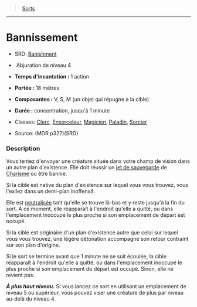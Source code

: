 ﻿---
!SpellItem
Family: SpellHD
Level: 4
Type: Abjuration
CastingTime: 1 action
Range: 18 mètres
Components: V, S, M (un objet qui répugne à la cible)
Duration: concentration, jusqu'à 1 minute
Classes: '[Clerc](hd_cleric.md), [Ensorceleur](hd_sorcerer.md), [Magicien](hd_wizard.md), [Paladin](hd_paladin.md), [Sorcier](hd_warlock.md)'
Id: spells_hd.md#bannissement
ParentLink: spells_hd.md#sorts
Name: Bannissement
ParentName: Sorts
NameLevel: 1
AltName: '[Banishment](srd_spells_banishment.md)'
Source: (MDR p327)(SRD)
Attributes:
  Name: Bannissement
  Markdown: >+
    # <!--Name-->Bannissement<!--/Name-->


    - SRD: <!--AltName-->[Banishment](srd_spells_banishment.md)<!--/AltName-->


    -  <!--Type-->Abjuration<!--/Type--> de niveau <!--Level-->4<!--/Level-->


    - **Temps d'incantation :** <!--CastingTime-->1 action<!--/CastingTime-->


    - **Portée :** <!--Range-->18 mètres<!--/Range-->


    - **Composantes :** <!--Components-->V, S, M (un objet qui répugne à la cible)<!--/Components-->


    - **Durée :** <!--Duration-->concentration, jusqu'à 1 minute<!--/Duration-->


    - Classes: <!--Classes-->[Clerc](hd_cleric.md), [Ensorceleur](hd_sorcerer.md), [Magicien](hd_wizard.md), [Paladin](hd_paladin.md), [Sorcier](hd_warlock.md)<!--/Classes-->


    - Source: <!--Source-->(MDR p327)(SRD)<!--/Source-->


    ### Description


    Vous tentez d'envoyer une créature située dans votre champ de vision dans un autre plan d'existence. Elle doit réussir un [jet de sauvegarde](hd_abilities_jets_de_sauvegarde.md) de [Charisme](hd_abilities_charisma.md) ou être bannie.


    Si la cible est native du plan d'existence sur lequel vous vous trouvez, vous l'exilez dans un demi-plan inoffensif.


    Elle est [neutralisée](hd_conditions_neutralise.md) tant qu'elle se trouve là-bas et y reste jusqu'à la fin du sort. À ce moment, elle réapparaît à l'endroit qu'elle a quitté, ou dans l'emplacement inoccupé le plus proche si son emplacement de départ est occupé.


    Si la cible est originaire d'un plan d'existence autre que celui sur lequel vous vous trouvez, une légère détonation accompagne son retour contraint sur son plan d'origine.


    Si le sort se termine avant que 1 minute ne se soit écoulée, la cible réapparaît à l'endroit qu'elle a quitté, ou dans l'emplacement inoccupé le plus proche si son emplacement de départ est occupé. Sinon, elle ne revient pas.


    **_À plus haut niveau._** Si vous lancez ce sort en utilisant un emplacement de niveau 5 ou supérieur, vous pouvez viser une créature de plus par niveau au-delà du niveau 4.

  AltName: '[Banishment](srd_spells_banishment.md)'
  Type: Abjuration
  Level: 4
  CastingTime: 1 action
  Range: 18 mètres
  Components: V, S, M (un objet qui répugne à la cible)
  Duration: concentration, jusqu'à 1 minute
  Classes: '[Clerc](hd_cleric.md), [Ensorceleur](hd_sorcerer.md), [Magicien](hd_wizard.md), [Paladin](hd_paladin.md), [Sorcier](hd_warlock.md)'
  Source: (MDR p327)(SRD)
AttributesDictionary: >+
  Name: Bannissement

  Markdown: >+

    # <!--Name-->Bannissement<!--/Name-->





    - SRD: <!--AltName-->[Banishment](srd_spells_banishment.md)<!--/AltName-->





    -  <!--Type-->Abjuration<!--/Type--> de niveau <!--Level-->4<!--/Level-->





    - **Temps d'incantation :** <!--CastingTime-->1 action<!--/CastingTime-->





    - **Portée :** <!--Range-->18 mètres<!--/Range-->





    - **Composantes :** <!--Components-->V, S, M (un objet qui répugne à la cible)<!--/Components-->





    - **Durée :** <!--Duration-->concentration, jusqu'à 1 minute<!--/Duration-->





    - Classes: <!--Classes-->[Clerc](hd_cleric.md), [Ensorceleur](hd_sorcerer.md), [Magicien](hd_wizard.md), [Paladin](hd_paladin.md), [Sorcier](hd_warlock.md)<!--/Classes-->





    - Source: <!--Source-->(MDR p327)(SRD)<!--/Source-->





    ### Description





    Vous tentez d'envoyer une créature située dans votre champ de vision dans un autre plan d'existence. Elle doit réussir un [jet de sauvegarde](hd_abilities_jets_de_sauvegarde.md) de [Charisme](hd_abilities_charisma.md) ou être bannie.





    Si la cible est native du plan d'existence sur lequel vous vous trouvez, vous l'exilez dans un demi-plan inoffensif.





    Elle est [neutralisée](hd_conditions_neutralise.md) tant qu'elle se trouve là-bas et y reste jusqu'à la fin du sort. À ce moment, elle réapparaît à l'endroit qu'elle a quitté, ou dans l'emplacement inoccupé le plus proche si son emplacement de départ est occupé.





    Si la cible est originaire d'un plan d'existence autre que celui sur lequel vous vous trouvez, une légère détonation accompagne son retour contraint sur son plan d'origine.





    Si le sort se termine avant que 1 minute ne se soit écoulée, la cible réapparaît à l'endroit qu'elle a quitté, ou dans l'emplacement inoccupé le plus proche si son emplacement de départ est occupé. Sinon, elle ne revient pas.





    **_À plus haut niveau._** Si vous lancez ce sort en utilisant un emplacement de niveau 5 ou supérieur, vous pouvez viser une créature de plus par niveau au-delà du niveau 4.



  AltName: '[Banishment](srd_spells_banishment.md)'

  Type: Abjuration

  Level: 4

  CastingTime: 1 action

  Range: 18 mètres

  Components: V, S, M (un objet qui répugne à la cible)

  Duration: concentration, jusqu'à 1 minute

  Classes: '[Clerc](hd_cleric.md), [Ensorceleur](hd_sorcerer.md), [Magicien](hd_wizard.md), [Paladin](hd_paladin.md), [Sorcier](hd_warlock.md)'

  Source: (MDR p327)(SRD)

---
> [Sorts](hd_spells.md)

---

# Bannissement

- SRD: [Banishment](srd_spells_banishment.md)

-  Abjuration de niveau 4

- **Temps d'incantation :** 1 action

- **Portée :** 18 mètres

- **Composantes :** V, S, M (un objet qui répugne à la cible)

- **Durée :** concentration, jusqu'à 1 minute

- Classes: [Clerc](hd_cleric.md), [Ensorceleur](hd_sorcerer.md), [Magicien](hd_wizard.md), [Paladin](hd_paladin.md), [Sorcier](hd_warlock.md)

- Source: (MDR p327)(SRD)

### Description

Vous tentez d'envoyer une créature située dans votre champ de vision dans un autre plan d'existence. Elle doit réussir un [jet de sauvegarde](hd_abilities_jets_de_sauvegarde.md) de [Charisme](hd_abilities_charisma.md) ou être bannie.

Si la cible est native du plan d'existence sur lequel vous vous trouvez, vous l'exilez dans un demi-plan inoffensif.

Elle est [neutralisée](hd_conditions_neutralise.md) tant qu'elle se trouve là-bas et y reste jusqu'à la fin du sort. À ce moment, elle réapparaît à l'endroit qu'elle a quitté, ou dans l'emplacement inoccupé le plus proche si son emplacement de départ est occupé.

Si la cible est originaire d'un plan d'existence autre que celui sur lequel vous vous trouvez, une légère détonation accompagne son retour contraint sur son plan d'origine.

Si le sort se termine avant que 1 minute ne se soit écoulée, la cible réapparaît à l'endroit qu'elle a quitté, ou dans l'emplacement inoccupé le plus proche si son emplacement de départ est occupé. Sinon, elle ne revient pas.

**_À plus haut niveau._** Si vous lancez ce sort en utilisant un emplacement de niveau 5 ou supérieur, vous pouvez viser une créature de plus par niveau au-delà du niveau 4.

